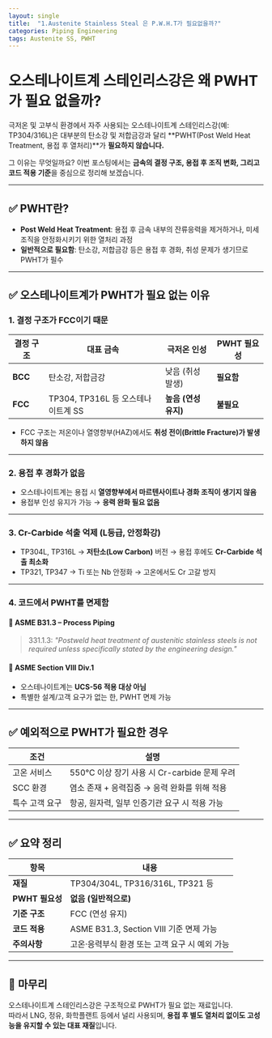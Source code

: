```yaml
---
layout: single
title:  "1.Austenite Stainless Steal 은 P.W.H.T가 필요없을까?"
categories: Piping Engineering
tags: Austenite SS, PWHT
---
```



# 오스테나이트계 스테인리스강은 왜 PWHT가 필요 없을까?

극저온 및 고부식 환경에서 자주 사용되는 오스테나이트계 스테인리스강(예: TP304/316L)은 대부분의 탄소강 및 저합금강과 달리 **PWHT(Post Weld Heat Treatment, 용접 후 열처리)**가 **필요하지 않습니다.**

그 이유는 무엇일까요? 이번 포스팅에서는 **금속의 결정 구조, 용접 후 조직 변화, 그리고 코드 적용 기준**을 중심으로 정리해 보겠습니다.

---

## ✅ PWHT란?

- **Post Weld Heat Treatment**: 용접 후 금속 내부의 잔류응력을 제거하거나, 미세조직을 안정화시키기 위한 열처리 과정
- **일반적으로 필요함**: 탄소강, 저합금강 등은 용접 후 경화, 취성 문제가 생기므로 PWHT가 필수

---

## ✅ 오스테나이트계가 PWHT가 필요 없는 이유

### 1. 결정 구조가 FCC이기 때문

| 결정 구조 | 대표 금속                          | 극저온 인성          | PWHT 필요성 |
| --------- | ---------------------------------- | -------------------- | ----------- |
| **BCC**   | 탄소강, 저합금강                   | 낮음 (취성 발생)     | **필요함**  |
| **FCC**   | TP304, TP316L 등 오스테나이트계 SS | **높음 (연성 유지)** | **불필요**  |

- FCC 구조는 저온이나 열영향부(HAZ)에서도 **취성 전이(Brittle Fracture)가 발생하지 않음**

---

### 2. 용접 후 경화가 없음

- 오스테나이트계는 용접 시 **열영향부에서 마르텐사이트나 경화 조직이 생기지 않음**
- 용접부 인성 유지가 가능 → **응력 완화 필요 없음**

---

### 3. Cr-Carbide 석출 억제 (L등급, 안정화강)

- TP304L, TP316L → **저탄소(Low Carbon)** 버전 → 용접 후에도 **Cr-Carbide 석출 최소화**
- TP321, TP347 → Ti 또는 Nb 안정화 → 고온에서도 Cr 고갈 방지

---

### 4. 코드에서 PWHT를 면제함

#### 📘 ASME B31.3 – Process Piping

> 331.1.3: *"Postweld heat treatment of austenitic stainless steels is not required unless specifically stated by the engineering design."*

#### 📘 ASME Section VIII Div.1

- 오스테나이트계는 **UCS-56 적용 대상 아님**
- 특별한 설계/고객 요구가 없는 한, PWHT 면제 가능

---

## ✅ 예외적으로 PWHT가 필요한 경우

| 조건           | 설명                                          |
| -------------- | --------------------------------------------- |
| 고온 서비스    | 550°C 이상 장기 사용 시 Cr-carbide 문제 우려  |
| SCC 환경       | 염소 존재 + 응력집중 → 응력 완화를 위해 적용  |
| 특수 고객 요구 | 항공, 원자력, 일부 인증기관 요구 시 적용 가능 |

---

## ✅ 요약 정리

| 항목            | 내용                                           |
| --------------- | ---------------------------------------------- |
| **재질**        | TP304/304L, TP316/316L, TP321 등               |
| **PWHT 필요성** | **없음 (일반적으로)**                          |
| **기준 구조**   | FCC (연성 유지)                                |
| **코드 적용**   | ASME B31.3, Section VIII 기준 면제 가능        |
| **주의사항**    | 고온·응력부식 환경 또는 고객 요구 시 예외 가능 |

---

## 🧾 마무리

오스테나이트계 스테인리스강은 구조적으로 PWHT가 필요 없는 재료입니다.  
따라서 LNG, 정유, 화학플랜트 등에서 널리 사용되며, **용접 후 별도 열처리 없이도 고성능을 유지할 수 있는 대표 재질**입니다.
